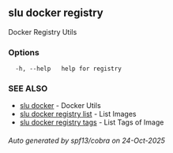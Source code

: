 ## slu docker registry

Docker Registry Utils

### Options

```
  -h, --help   help for registry
```

### SEE ALSO

* [slu docker](slu_docker.md)	 - Docker Utils
* [slu docker registry list](slu_docker_registry_list.md)	 - List Images
* [slu docker registry tags](slu_docker_registry_tags.md)	 - List Tags of Image

###### Auto generated by spf13/cobra on 24-Oct-2025

